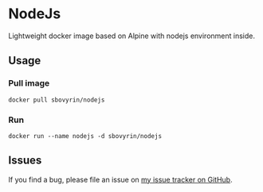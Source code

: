 # NodeJs

Lightweight docker image based on Alpine with nodejs environment inside.

## Usage

### Pull image
```
docker pull sbovyrin/nodejs
```

### Run
```
docker run --name nodejs -d sbovyrin/nodejs
```

## Issues
If you find a bug, please file an issue on [my issue tracker on GitHub](https://github.com/sbovyrin/docker_images/issues).